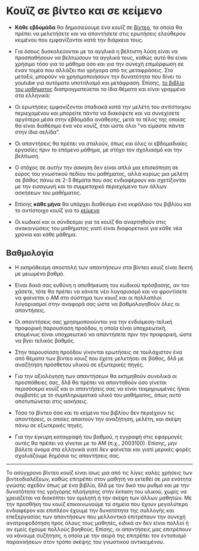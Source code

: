 # Κουϊζ σε βίντεο και σε κείμενο

* **Κάθε εβδομάδα** θα δημοσιεύουμε ένα κουϊζ σε [βίντεο](https://edpuzzle.com), τα οποία θα πρέπει να μελετήσετε και να απαντήσετε στις ερωτήσεις ελεύθερου κειμένου που εμφανίζονται κατά την διάρκεια τους. 

* Για όσους δυσκολεύονται με τα αγγλικά η βέλτιστη λύση είναι να προσπαθήσουν να βελτιώσουν τα αγγλικά τους, καθώς αυτό θα είναι χρήσιμο τόσο για το μάθημα όσο και για την συνεχή επιμόρφωση σε έναν τομέα που αλλάζει πιο γρήγορα από τις μεταφράσεις. Στο μεταξύ, μπορούν να χρησιμοποιήσουν την δυνατότητα που δίνει το youtube για αυτόματο υποτιτλισμό και μετάφραση. Επίσης, [το βιβλίο του μαθήματος](https://leanpub.com/mibook) διαπραγματεύεται τα ίδια θέματα και είναι γραμμένο στα ελληνικά: 

* Οι ερωτήσεις εμφανίζονται σταδιακά κατά την μελέτη του αντίστοιχου περιεχομένου και μπορείτε πάντα να διακόψετε και να συνεχίσετε αργότερα μέσα στην εβδομάδα ανάθεσης, μετά το τέλος της οποίας θα είναι διαθέσιμο ένα νέο κουϊζ, έτσι ώστε όλοι "να είμαστε πάντα στην ίδια σελίδα". 

* Οι απαντήσεις θα πρέπει να σταλούν, όπως και όλες οι εβδομαδιαίες εργασίες πριν το επόμενο μάθημα, με στόχο τον σχολιασμό και την βελτίωση.

* Ο στόχος σε αυτήν την άσκηση δεν είναι απλά μια επισκόπηση σε εύρος του γνωστικού πεδίου του μαθήματος, αλλά κυρίως μια μελέτη σε βάθος πάνω σε 2-3 θέματα που σας ενδιαφέρουν και σχετίζονται με την εισαγωγή και το συμμετοχικό περιεχόμενο των άλλων ασκήσεων του μαθήματος.

* Επίσης **κάθε μήνα** θα υπάρχει διαθέσιμο ένα κεφάλαιο του βιβλίου και το αντίστοιχο κουϊζ για το [κείμενο](https://read.activelylearn.com)

* Οι κωδικοί και οι σύνδεσμοι για τα κουϊζ θα αναρτηθούν στις ανακοινώσεις του μαθήματος γιατί είναι διαφορετικοί για κάθε νέα χρόνια και κάθε μάθημα.

## Βαθμολογία

* Η εκπρόθεσμη αποστολή των απαντήσεων στα βίντεο κουιζ είναι δεκτή με μειωμένο βαθμό.

* Είναι δικιά σας ευθύνη η αποθήκευση του κωδικού πρόσβασης, αν τον χάσετε, τότε θα πρέπει να κάνετε νέο λογαριασμό και να φροντίσετε να φαίνεται ο ΑΜ στο σύστημα των κουιζ και οι πολλαπλοί λογαριασμοί στην αναφορά σας ώστε να βαθμολογηθούν όλες οι απαντήσεις.

* Οι απαντήσεις σας χρησιμοποιούνται για την ενδιάμεση-τελική προφορική παρουσίαση προόδου, η οποία είναι υποχρεωτική, επομένως είναι υποχρεωτικό να απαντήσετε πριν την προφορική, ώστε να βγει τελικός βαθμός.

* Στην παρουσίαση προόδου γίνονται ερωτήσεις σε τουλάχιστον ένα από θέματα των βίντεο κουιζ που έχετε μελετήσει σε βάθος, δλδ με αναζήτηση πρόσθετου υλικού σε εξωτερικές πηγές.

* Για την αξιολόγηση των απαντήσεων θα εκτιμηθούν συνολικά οι προσπάθειες σας, δλδ θα πρέπει να απαντηθούν όσο γίνεται περισόσερα κουϊζ και οι απαντήσεις σας να είναι τεκμηριωμένες ή/και συμβατές με το συμπληρωματικό υλικό του μαθήματος, όπως αυτό αποτυπώνεται στις ασκήσεις. 

* Τόσο τα βίντεο όσο και το κείμενο του βιβλίου δεν περιέχουν τις απαντήσεις, οι οποίες απαιτούν την αναζήτηση, μελέτη, και σκέψη πάνω σε εξωτερικές πηγές. 

* Για την έγκυρη καταγραφή του βαθμού, η εγγραφή στις εφαρμογές αυτές θα πρέπει να γίνεται με το ΑΜ (π.χ., 2003100). Επίσης, μην βάλετε όνομα στα ελληνικά γιατί δεν φαίνεται και γιατί μερικές φορές σχολιάζουμε δημόσια τις απαντήσεις σας.

---

Το ασύγχρονο βίντεο κουίζ είναι ίσως μια από τις λίγες καλές χρήσεις των βιντεοδιαλέξεων, καθώς επιτρέπει στον μαθητή να εκτεθεί σε μια ενότητα γνώσης σχεδόν όπως με ένα βιβλίο, δλδ με τον δικό του ρυθμό και με την δυνατότητα της γρήγορης πλοήγησης στην έκταση του υλικού, χωρίς να χρειάζεται να διακόπτει τον ομιλητή ή την σκέψη των άλλων μαθητών. Με την προσθήκη του κουίζ επικοινωνούμε τα σημεία που έχουν μεγαλύτερο ενδιαφέρον και επιπλέον έχουμε την δυνατότητα της συλλογής και επεξεργασίας των απαντήσεων που μελλοντικά επιτρέπουν την συνεχή ανατροφοδότηση προς όλους τους μαθητές, ειδικά αν δεν είναι πολλοί ή αν εμείς έχουμε πολλούς βοηθούς. Επίσης, οι απαντήσεις μας επιτρέπουν να κάνουμε συζήτηση, η οποία με την σειρά της επιτρέπει τον εντοπισμό παρανοήσεων στον τρόπο σκέψης του γνωστικού αντικειμένου.
